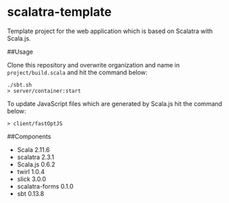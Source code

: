 scalatra-template
=================

Template project for the web application which is based on Scalatra with Scala.js.

##Usage

Clone this repository and overwrite organization and name in `project/build.scala` and hit the command below:

```
./sbt.sh
> server/container:start
```

To update JavaScript files which are generated by Scala.js hit the command below:

```
> client/fastOptJS
```

##Components

* Scala 2.11.6
* scalatra 2.3.1
* Scala.js 0.6.2
* twirl 1.0.4
* slick 3.0.0
* scalatra-forms 0.1.0
* sbt 0.13.8
